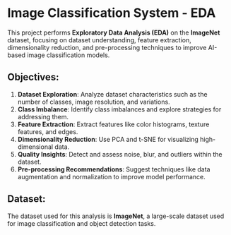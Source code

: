 # Image Classification System - EDA

This project performs **Exploratory Data Analysis (EDA)** on the **ImageNet** dataset, focusing on dataset understanding, feature extraction, dimensionality reduction, and pre-processing techniques to improve AI-based image classification models.

## Objectives:
1. **Dataset Exploration**: Analyze dataset characteristics such as the number of classes, image resolution, and variations.
2. **Class Imbalance**: Identify class imbalances and explore strategies for addressing them.
3. **Feature Extraction**: Extract features like color histograms, texture features, and edges.
4. **Dimensionality Reduction**: Use PCA and t-SNE for visualizing high-dimensional data.
5. **Quality Insights**: Detect and assess noise, blur, and outliers within the dataset.
6. **Pre-processing Recommendations**: Suggest techniques like data augmentation and normalization to improve model performance.

## Dataset:
The dataset used for this analysis is **ImageNet**, a large-scale dataset used for image classification and object detection tasks.

